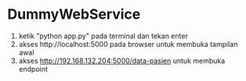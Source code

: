 ﻿# DummyWebService

1. ketik "python app.py" pada terminal dan tekan enter
2. akses  http://localhost:5000 pada browser untuk membuka tampilan awal
3. akses http://192.168.132.204:5000/data-pasien untuk membuka endpoint

